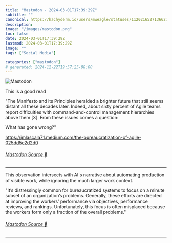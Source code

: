 ```yaml
---
title: "Mastodon - 2024-03-01T17:39:29Z"
subtitle: ""
canonical: https://hachyderm.io/users/mweagle/statuses/112021652713662702
description:
image: "/images/mastodon.png"
toc: false
date: 2024-03-01T17:39:29Z
lastmod: 2024-03-01T17:39:29Z
image: ""
tags: ["Social Media"]

categories: ["mastodon"]
# generated: 2024-12-22T19:57:25-08:00
---
```

![Mastodon](/images/mastodon.png)

<p>This is a good read</p><p>&quot;The Manifesto and its Principles heralded a brighter future that still seems distant all these decades later. Indeed, about sixty percent of Agile teams report difficulties with command-and-control management hierarchies above them [3]. From these issues comes a question:</p><p>What has gone wrong?&quot;</p><p><a href="https://jmlascala71.medium.com/the-bureaucratization-of-agile-025dd5e2d2d0" target="_blank" rel="nofollow noopener noreferrer" translate="no"><span class="invisible">https://</span><span class="ellipsis">jmlascala71.medium.com/the-bur</span><span class="invisible">eaucratization-of-agile-025dd5e2d2d0</span></a></p>


###### [Mastodon Source 🐘](https://hachyderm.io/@mweagle/112021652713662702)

___

<p>This observation intersects with AI&#39;s narrative about automating production of visible work, while ignoring the much larger work context.</p><p>&quot;It’s distressingly common for bureaucratized systems to focus on a minute subset of an organization’s problems. Generally, these efforts are directed at improving the workers’ performance via objectives, performance reviews, and rankings. Unfortunately, this focus is often misplaced because the workers form only a fraction of the overall problems.&quot;</p>


###### [Mastodon Source 🐘](https://hachyderm.io/@mweagle/112021673904681748)

___
